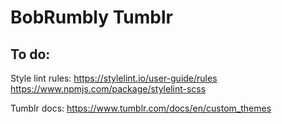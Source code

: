 # BobRumbly Tumblr

## To do:

Style lint rules:
https://stylelint.io/user-guide/rules
https://www.npmjs.com/package/stylelint-scss

Tumblr docs:
https://www.tumblr.com/docs/en/custom_themes